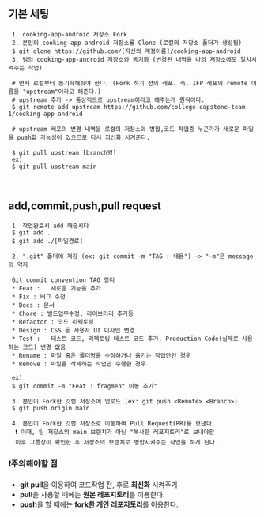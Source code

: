## 기본 세팅

     1. cooking-app-android 저장소 Fork
     2. 본인의 cooking-app-android 저장소를 Clone (로컬의 저장소 폴더가 생성됨)
     $ git clone https://github.com/[자신의 계정이름]/cooking-app-android
     3. 팀의 cooking-app-android 저장소와 동기화 (변경된 내역을 나의 저장소에도 일치시켜주는 작업)

     # 먼저 로컬부터 동기화해줘야 한다. (Fork 하기 전의 레포. 즉, IFP 레포의 remote 이름을 "upstream"이라고 해준다.)
     # upstream 추가 -> 통상적으로 upstream이라고 해주는게 원칙이다.
     $ git remote add upstream https://github.com/college-capstone-team-1/cooking-app-android
     
     # upstream 레포의 변경 내역을 로컬의 저장소와 병합,코드 작업중 누군가가 새로운 파일을 push할 가능성이 있으므로 다시 최신화 시켜준다.
     
     $ git pull upstream [branch명]
     ex) 
     $ git pull upstream main


<br/>

## add,commit,push,pull request

     1. 작업완료시 add 해줍시다
     $ git add . 
     $ git add ./[파일경로]

     2. ".git" 폴더에 저장 (ex: git commit -m "TAG : 내용") -> "-m"은 message의 약자
     
     Git commit convention TAG 정리
     * Feat :	새로운 기능을 추가
     * Fix : 버그 수정
     * Docs : 문서
     * Chore : 빌드업무수정, 라이브러리 추가등
     * Refactor : 코드 리펙토링
     * Design :	CSS 등 사용자 UI 디자인 변경
     * Test :	테스트 코드, 리펙토링 테스트 코드 추가, Production Code(실제로 사용하는 코드) 변경 없음
     * Rename :	파일 혹은 폴더명을 수정하거나 옮기는 작업만인 경우
     * Remove :	파일을 삭제하는 작업만 수행한 경우
     
     ex)
     $ git commit -m "Feat : fragment 이동 추가"
   
     3. 본인이 Fork한 깃헙 저장소에 업로드 (ex: git push <Remote> <Branch>)
     $ git push origin main

     4. 본인이 Fork한 깃헙 저장소로 이동하여 Pull Request(PR)를 보낸다.
      ❗ 이때, 팀 저장소의 main 브랜치가 아닌 "복사한 레포지토리"로 보내야함
      이후 그룹장이 확인한 후 저장소의 브랜치로 병합시켜주는 작업을 하게 된다.


### ❗주의해야할 점
- **git pull**을 이용하여 코드작업 전, 후로 **최신화** 시켜주기
- **pull**을 사용할 때에는 **원본 레포지토리**를 이용한다.
- **push**을 할 때에는 **fork한 개인 레포지토리**를 이용한다.
